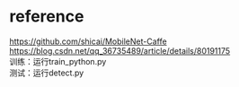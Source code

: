 # reference
https://github.com/shicai/MobileNet-Caffe  
https://blog.csdn.net/qq_36735489/article/details/80191175  
训练：运行train_python.py  
测试：运行detect.py  

